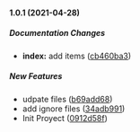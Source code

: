 #### 1.0.1 (2021-04-28)

##### Documentation Changes

* **index:**  add items ([cb460ba3](https://github.com/HugoLaguna/dojo-gitflow/commit/cb460ba360aff54df61f6f1ca2173cd81876fb7c))

##### New Features

*  udpate files ([b69add68](https://github.com/HugoLaguna/dojo-gitflow/commit/b69add6805f6f1fad330d67fce66c270021b0208))
*  add ignore files ([34adb991](https://github.com/HugoLaguna/dojo-gitflow/commit/34adb991555a6569d61f82b94e4906c679a0f88a))
*  Init Proyect ([0912d58f](https://github.com/HugoLaguna/dojo-gitflow/commit/0912d58fc9f8a06e719121861f09f79028513745))

